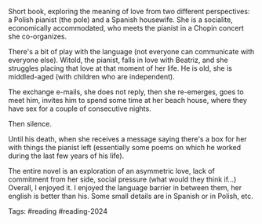 Short book, exploring the meaning of love from two different perspectives: a Polish pianist (the pole) and a Spanish housewife. She is a socialite, economically accommodated, who meets the pianist in a Chopin concert she co-organizes. 

There's a bit of play with the language (not everyone can communicate with everyone else). Witold, the pianist, falls in love with Beatriz, and she struggles placing that love at that moment of her life. He is old, she is middled-aged (with children who are independent). 

The exchange e-mails, she does not reply, then she re-emerges, goes to meet him, invites him to spend some time at her beach house, where they have sex for a couple of consecutive nights. 

Then silence. 

Until his death, when she receives a message saying there's a box for her with things the pianist left (essentially some poems on which he worked during the last few years of his life). 

The entire novel is an exploration of an asymmetric love, lack of commitment from her side, social pressure (what would they think if...) Overall, I enjoyed it. I enjoyed the language barrier in between them, her english is better than his. Some small details are in Spanish or in Polish, etc. 



Tags: #reading #reading-2024 